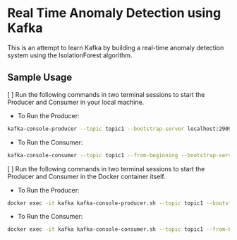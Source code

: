 # Real Time Anomaly Detection using Kafka
This is an attempt to learn Kafka by building a real-time anomaly detection system using the IsolationForest algorithm.

## Sample Usage
[ ] Run the following commands in two terminal sessions to start the Producer and Consumer in your local machine.

- To Run the Producer:

```bash
kafka-console-producer --topic topic1 --bootstrap-server localhost:29092
```

- To Run the Consumer:

```bash
kafka-console-consumer --topic topic1 --from-beginning --bootstrap-server localhost:29092
```


[ ] Run the following commands in two terminal sessions to start the Producer and Consumer in the Docker container itself.

- To Run the Producer:

```bash
docker exec -it kafka kafka-console-producer.sh --topic topic1 --bootstrap-server localhost:9092
```

- To Run the Consumer:

```bash
docker exec -it kafka kafka-console-consumer.sh --topic topic1 --from-beginning --bootstrap-server localhost:9092
```